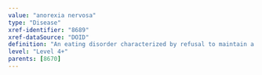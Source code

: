 ```yaml
---
value: "anorexia nervosa"
type: "Disease"
xref-identifier: "8689"
xref-dataSource: "DOID"
definition: "An eating disorder characterized by refusal to maintain a healthy body weight, and an obsessive fear of gaining weight due to a distorted self image."
level: "Level 4+"
parents: [8670]
---
```

